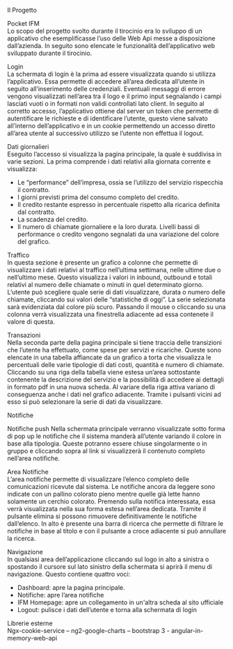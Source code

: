 Il Progetto

Pocket IFM<br/>
Lo scopo del progetto svolto durante il tirocinio era lo sviluppo di un applicativo che esemplificasse l’uso delle Web Api messe a disposizione dall’azienda. 
In seguito sono elencate le funzionalità dell’applicativo web sviluppato durante il tirocinio.

Login<br/>
La schermata di login è la prima ad essere visualizzata quando si utilizza l’applicativo. Essa permette di accedere all’area dedicata all’utente in seguito all’inserimento delle credenziali. Eventuali messaggi di errore vengono visualizzati nell’area tra il logo e il primo input segnalando i campi lasciati vuoti o in formati non validi controllati lato client. In seguito al corretto accesso, l’applicativo ottiene dal server un token che permette di autentificare le richieste e di identificare l’utente, questo viene salvato all’interno dell’applicativo e in un cookie permettendo un accesso diretto all’area utente al successivo utilizzo se l’utente non effettua il logout.


Dati giornalieri<br/>
Eseguito l’accesso si visualizza la pagina principale, la quale è suddivisa in varie sezioni. La prima comprende i dati relativi alla giornata corrente e visualizza:
-	Le “performance” dell’impresa, ossia se l’utilizzo del servizio rispecchia il contratto.
-	I giorni previsti prima del consumo completo del credito.
-	Il credito restante espresso in percentuale rispetto alla ricarica definita dal contratto.
-	La scadenza del credito.
-	Il numero di chiamate giornaliere e la loro durata. 
Livelli bassi di performance o credito vengono segnalati da una variazione del colore del grafico.

Traffico<br/>
In questa sezione è presente un grafico a colonne che permette di visualizzare i dati relativi al traffico nell’ultima settimana, nelle ultime due o nell’ultimo mese. Questo visualizza i valori in inbound, outbound e totali relativi al numero delle chiamate o minuti in quel determinato giorno. L’utente può scegliere quale serie di dati visualizzare, durata o numero delle chiamate, cliccando sui valori delle “statistiche di oggi”. La serie selezionata sarà evidenziata dal colore più scuro. Passando il mouse o cliccando su una colonna verrà visualizzata una finestrella adiacente ad essa contenete il valore di questa.

Transazioni<br/>
Nella seconda parte della pagina principale si tiene traccia delle transizioni che l’utente ha effettuato, come spese per servizi e ricariche. Queste sono elencate in una tabella affiancate da un grafico a torta che visualizza le percentuali delle varie tipologie di dati costi, quantità e numero di chiamate. Cliccando su una riga della tabella viene estesa un’area sottostante contenente la descrizione del servizio e la possibilità di accedere ai dettagli in formato pdf in una nuova scheda. Al variare della riga attiva variano di conseguenza anche i dati nel grafico adiacente. Tramite i pulsanti vicini ad esso si può selezionare la serie di dati da visualizzare.

Notifiche<br/>

Notifiche push
Nella schermata principale verranno visualizzate sotto forma di pop up le notifiche che il sistema manderà all’utente variando il colore in base alla tipologia. Queste potranno essere chiuse singolarmente o in gruppo e cliccando sopra al link si visualizzerà il contenuto completo nell’area notifiche.

Area Notifiche<br/>
L’area notifiche permette di visualizzare l’elenco completo delle comunicazioni ricevute dal sistema. Le notifiche ancora da leggere sono indicate con un pallino colorato pieno mentre quelle già lette hanno solamente un cerchio colorato. Premendo sulla notifica interessata, essa verrà visualizzata nella sua forma estesa nell’area dedicata. 
Tramite il pulsante elimina si possono rimuovere definitivamente le notifiche dall’elenco.
In alto è presente una barra di ricerca che permette di filtrare le notifiche in base al titolo e con il pulsante a croce adiacente si può annullare la ricerca.
 

Navigazione<br/>
In qualsiasi area dell’applicazione cliccando sul logo in alto a sinistra o spostando il cursore sul lato sinistro della schermata si aprirà il menu di navigazione. Questo contiene quattro voci:
-	Dashboard: apre la pagina principale.
-	Notifiche: apre l’area notifiche
-	IFM Homepage: apre un collegamento in un'altra scheda al sito ufficiale
-	Logout: pulisce i dati dell’utente e torna alla schermata di login

Librerie esterne<br/>
	Ngx-cookie-service – ng2-google-charts – bootstrap 3 - angular-in-memory-web-api

